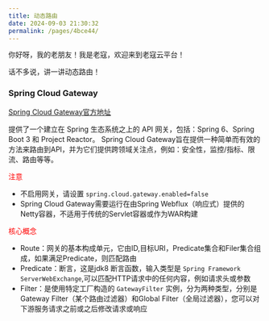 ```yaml
---
title: 动态路由
date: 2024-09-03 21:30:32
permalink: /pages/4bce44/
---
```


你好呀，我的老朋友！我是老寇，欢迎来到老寇云平台！

话不多说，讲一讲动态路由！

### Spring Cloud Gateway

[Spring Cloud Gateway官方地址](https://docs.spring.io/spring-cloud-gateway/docs/current/reference/html)

提供了一个建立在 Spring 生态系统之上的 API 网关，包括：Spring 6、Spring Boot 3 和 Project Reactor。
Spring Cloud Gateway旨在提供一种简单而有效的方法来路由到API，并为它们提供跨领域关注点，例如：安全性，监控/指标、限流、路由等等。

<font color="red">注意</font>

- 不启用网关，请设置 `spring.cloud.gateway.enabled=false`
- Spring Cloud Gateway需要运行在由Spring Webflux（响应式）提供的Netty容器，不适用于传统的Servlet容器或作为WAR构建

<font color="red">核心概念</font>

- Route：网关的基本构成单元，它由ID,目标URI，Predicate集合和Filer集合组成，如果满足Predicate，则匹配路由
- Predicate：断言，这是jdk8 断言函数，输入类型是 `Spring Framework ServerWebExchange`,可以匹配HTTP请求中的任何内容，例如请求头或参数
- Filter：是使用特定工厂构造的 `GatewayFilter` 实例，分为两种类型，分别是Gateway Filter（某个路由过滤器）和Global
  Filter（全局过滤器），您可以对下游服务请求之前或之后修改请求或响应
